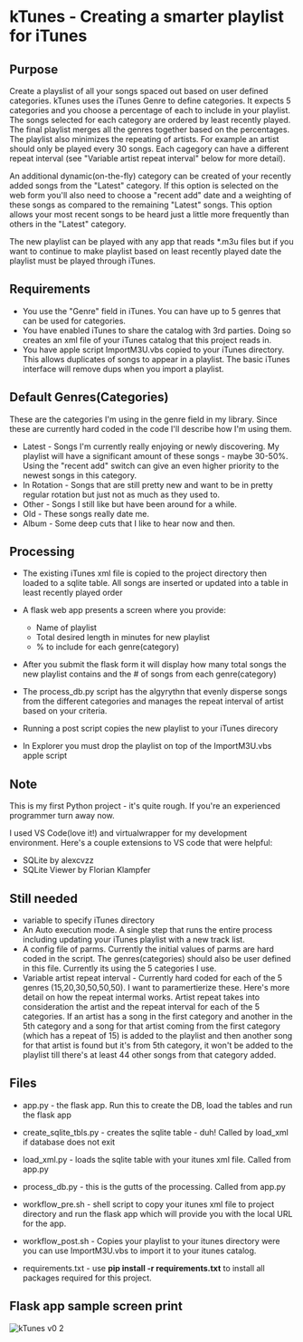 # kTunes - Creating a smarter playlist for iTunes

## Purpose

Create a playslist of all your songs spaced out based on user defined categories. kTunes uses the iTunes Genre to define categories.
It expects 5 categories and you choose a percentage of each to include in your playlist. The songs selected for each category are ordered by least recently played. The final playlist merges all the genres together based on the percentages. The playlist also minimizes the repeating of artists. For example an artist should only be played every 30 songs. Each cagegory can have a different repeat interval (see "Variable artist repeat interval" below for more detail). 

An additional dynamic(on-the-fly) category can be created of your recently added songs from the "Latest" category.  If this option is selected on the web form you'll also need to choose a "recent add" date and a weighting of these songs as compared to the remaining "Latest" songs. This option allows your most recent songs to be heard just a little more frequently than others in the "Latest" category.

The new playlist can be played with any app that reads *.m3u files but if you want to continue to make playlist based on least recently played date the playlist must be played through iTunes.

## Requirements
- You use the "Genre" field in iTunes. You can have up to 5 genres that can be used for categories.
- You have enabled iTunes to share the catalog with 3rd parties. Doing so creates an xml file of your iTunes catalog that this project reads in.
- You have apple script ImportM3U.vbs copied to your iTunes directory. This allows duplicates of songs to appear in a playlist. The basic iTunes interface will remove dups when you import a playlist.

## Default Genres(Categories)
These are the categories I'm using in the genre field in my library. Since these are currently hard coded in the code I'll describe how I'm using them.
- Latest - Songs I'm currently really enjoying or newly discovering. My playlist will have a significant amount of these songs - maybe 30-50%. Using the "recent add" switch can give an even higher priority to the newest songs in this category.
- In Rotation - Songs that are still pretty new and want to be in pretty regular rotation but just not as much as they used to.
- Other - Songs I still like but have been around for a while.
- Old - These songs really date me.
- Album - Some deep cuts that I like to hear now and then.

## Processing
- The existing iTunes xml file is copied to the project directory then loaded to a sqlite table. All songs are inserted or updated into a table in least recently played order
- A flask web app presents a screen where you provide:
  - Name of playlist
  - Total desired length in minutes for new playlist
  - % to include for each genre(category)

- After you submit the flask form it will display how many total songs the new playlist contains and the # of songs from each genre(category)
- The process_db.py script has the algyrythn that evenly disperse songs from the different categories and manages the repeat interval of artist based on your criteria.
- Running a post script copies the new playlist to your iTunes direcory
- In Explorer you must drop the playlist on top of the ImportM3U.vbs apple script

## Note
This is my first Python project - it's quite rough. If you're an experienced programmer turn away now. 

I used VS Code(love it!) and virtualwrapper for my development environment.
Here's a couple extensions to VS code that were helpful:
- SQLite by alexcvzz
- SQLite Viewer by Florian Klampfer

## Still needed
- variable to specify iTunes directory
- An Auto execution mode. A single step that runs the entire process including updating your iTunes playlist with a new track list.
- A config file of parms. Currently the initial values of parms are hard coded in the script. The genres(categories) should also be user defined in this file. Currently its using the 5 categories I use. 
- Variable artist repeat interval - Currently hard coded for each of the 5 genres (15,20,30,50,50,50). I want to paramertierize these. Here's more detail on how the repeat intermal works. Artist repeat takes into consideration the artist and the repeat interval for each of the 5 categories. If an artist has a song in the first category and another in the 5th category and a song for that artist coming from the first category (which has a repeat of 15) is added to the playlist and then another song for that artist is found but it's from 5th category, it won't be added to the playlist till there's at least 44 other songs from that category added.

##  Files
- app.py - the flask app. Run this to create the DB, load the tables and run the flask app
- create_sqlite_tbls.py - creates the sqlite table - duh! Called by load_xml if database does not exit
- load_xml.py - loads the sqlite table with your itunes xml file. Called from app.py
- process_db.py - this is the gutts of the processing. Called from app.py

- workflow_pre.sh - shell script to copy your itunes xml file to project directory and run the flask app which will provide you with the local URL for the app.
- workflow_post.sh - Copies your playlist to your itunes directory were you can use ImportM3U.vbs to import it to your itunes catalog.

- requirements.txt - use **pip install -r requirements.txt** to install all packages required for this project.

## Flask app sample screen print
![kTunes v0 2](https://user-images.githubusercontent.com/107451552/214996103-66aac49f-fd82-4805-b94d-59b4182f977d.png)

